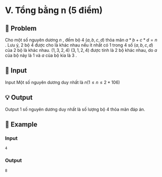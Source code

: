 # V. Tổng bằng n (5 điểm)

## 📖 Problem

Cho một số nguyên dương
$n$
, đếm bộ
$4$
$(a,b,c,d)$
thỏa mãn
$a*b+c*d=n$
. Lưu ý, 2 bộ
$4$
được cho là khác nhau nếu ít nhất có
$1$
trong
$4$
số
$(a,b,c,d)$
của 2 bộ là khác nhau.
$(1, 3, 2, 4)$
$(3, 1, 2, 4)$
được tính là
$2$
bộ khác nhau, do
$a$
của bộ này là
$1$
và
$a$
của bộ kia là
$3$
.


## 🧩 Input

Input
Một số nguyên dương duy nhất là
$n(1 ≤n≤ 2 * 106)$


## 💡 Output

Output
$1$
số nguyên dương duy nhất là số lượng bộ
$4$
thỏa mãn đáp án.


## 🧠 Example

### Input

```text
4
```

### Output

```text
8
```


